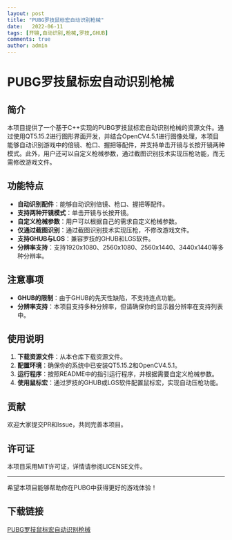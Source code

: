 ```yaml
---
layout: post
title: "PUBG罗技鼠标宏自动识别枪械"
date:   2022-06-11
tags: [开镜,自动识别,枪械,罗技,GHUB]
comments: true
author: admin
---
```

# PUBG罗技鼠标宏自动识别枪械

## 简介

本项目提供了一个基于C++实现的PUBG罗技鼠标宏自动识别枪械的资源文件。通过使用QT5.15.2进行图形界面开发，并结合OpenCV4.5.1进行图像处理，本项目能够自动识别游戏中的倍镜、枪口、握把等配件，并支持单击开镜与长按开镜两种模式。此外，用户还可以自定义枪械参数，通过截图识别技术实现压枪功能，而无需修改游戏文件。

## 功能特点

- **自动识别配件**：能够自动识别倍镜、枪口、握把等配件。
- **支持两种开镜模式**：单击开镜与长按开镜。
- **自定义枪械参数**：用户可以根据自己的需求自定义枪械参数。
- **仅通过截图识别**：通过截图识别技术实现压枪，不修改游戏文件。
- **支持GHUB与LGS**：兼容罗技的GHUB和LGS软件。
- **分辨率支持**：支持1920x1080、2560x1080、2560x1440、3440x1440等多种分辨率。

## 注意事项

- **GHUB的限制**：由于GHUB的先天性缺陷，不支持连点功能。
- **分辨率支持**：本项目支持多种分辨率，但请确保你的显示器分辨率在支持列表中。

## 使用说明

1. **下载资源文件**：从本仓库下载资源文件。
2. **配置环境**：确保你的系统中已安装QT5.15.2和OpenCV4.5.1。
3. **运行程序**：按照README中的指引运行程序，并根据需要自定义枪械参数。
4. **使用鼠标宏**：通过罗技的GHUB或LGS软件配置鼠标宏，实现自动压枪功能。

## 贡献

欢迎大家提交PR和Issue，共同完善本项目。

## 许可证

本项目采用MIT许可证，详情请参阅LICENSE文件。

---

希望本项目能够帮助你在PUBG中获得更好的游戏体验！

## 下载链接

[PUBG罗技鼠标宏自动识别枪械](https://pan.quark.cn/s/cfd50574787b)